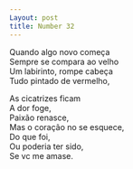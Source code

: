 ```yaml
---
Layout: post
title: Number 32
---
```


Quando algo novo começa                                                                                                                                                            
Sempre se compara ao velho                                                                                                                                                        
Um labirinto, rompe cabeça                                                                                                                                                        
Tudo pintado de vermelho, 

As cicatrizes ficam                                                                                                                                                                     
A dor foge,                                                                                                                                                                               
Paixão renasce,                                                                                                                                                                     
Mas o coração no se esquece,                                                                                                                                                   
Do que foi,                                                                                                                                                                             
Ou poderia ter sido,                                                                                                                                                              
Se vc me amase. 

